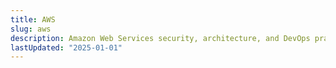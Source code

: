```yaml
---
title: AWS
slug: aws
description: Amazon Web Services security, architecture, and DevOps practices
lastUpdated: "2025-01-01"
---
```

